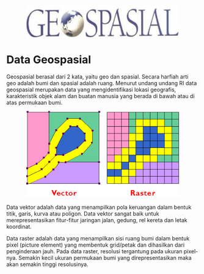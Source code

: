 
<p align="center">
  <img src="https://github.com/alldie1207/Geographic-Information-System/blob/master/Img/geospasial.jpg" width="400px">
</p>

# Data Geospasial 

Geospasial berasal dari 2 kata, yaitu geo dan spasial. Secara harfiah arti geo adalah bumi dan spasial adalah ruang. Menurut undang undang RI data geospasial merupakan data yang mengidentifikasi lokasi geografis, karakteristik objek alam dan buatan manusia yang berada di bawah atau di atas permukaan bumi.<br>

<p align="center">
  <img src="https://github.com/alldie1207/Geographic-Information-System/blob/master/Img/dataa.gif" width="400px">
</p>

Data vektor adalah data yang menampilkan pola keruangan dalam bentuk titik, garis, kurva atau poligon. Data vektor sangat baik untuk merepresentasikan fitur-fitur jaringan jalan, gedung, rel kereta dan letak koordinat.<br>

Data raster adalah data yang menampilkan sisi ruang bumi dalam bentuk pixel (picture element) yang membentuk grid/petak dan dihasilkan dari penginderaan jauh. Pada data raster, resolusi tergantung pada ukuran pixel-nya. Semakin kecil ukuran permukaan bumi yang direpresentasikan maka akan semakin tinggi resolusinya.<br>





